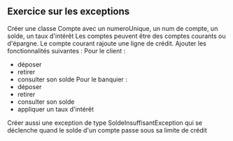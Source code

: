 ## Exercice sur les exceptions
Créer une classe Compte avec un numeroUnique, un num de compte, un solde, un taux d'intérêt
Les comptes peuvent être des comptes courants ou d'épargne.
Le compte courant rajoute une ligne de crédit.
Ajouter les fonctionnalités suivantes :
 Pour le client :
 - déposer
 - retirer
 - consulter son solde
  Pour le banquier :
 - déposer
 - retirer
 - consulter son solde
 - appliquer un taux d'intérêt
 
 Créer aussi une exception de type SoldeInsuffisantException qui se déclenche quand le solde d'un compte passe sous sa limite de crédit
